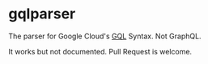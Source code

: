# gqlparser

The parser for Google Cloud's [GQL](https://cloud.google.com/datastore/docs/reference/gql_reference) Syntax. Not GraphQL.

It works but not documented. Pull Request is welcome.
